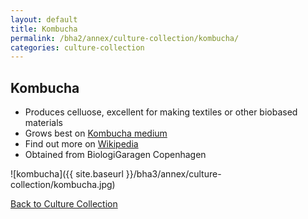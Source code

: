 ```yaml
---
layout: default
title: Kombucha
permalink: /bha2/annex/culture-collection/kombucha/
categories: culture-collection
---
```


## Kombucha

* Produces celluose, excellent for making textiles or other biobased materials
* Grows best on [Kombucha medium](/bha3/annex/cultivation-media/kombucha-medium/)
* Find out more on [Wikipedia](http://en.wikipedia.org/wiki/Kombucha)
* Obtained from BiologiGaragen Copenhagen

![kombucha]({{ site.baseurl }}/bha3/annex/culture-collection/kombucha.jpg) 

[Back to Culture Collection](/bha3/annex/culture-collection/)
